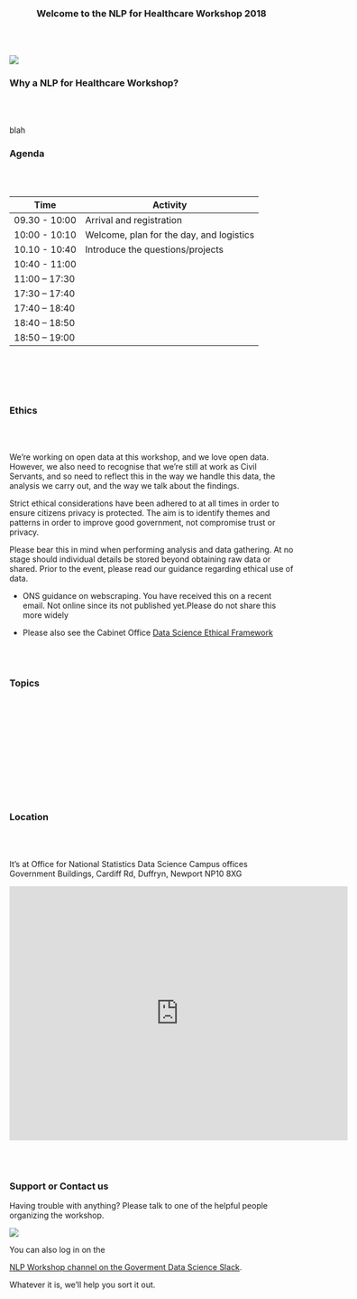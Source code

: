 <h3>
<p align="center"> Welcome to the NLP for Healthcare Workshop 2018 </p>
</h3>

<p align="center"> 
</p>

<br><br>



![](https://datasciencecampus.ons.gov.uk/wp-content/uploads/sites/10/2017/03/data-science-icons-630x384-2-630x384.jpg)



 

### Why a NLP for Healthcare Workshop?
<br><br>

blah




### Agenda
<br><br>

| Time          |      Activity              |
| ------------- | ---------------------------|
| 09.30 - 10:00 | Arrival and registration   |
| 10:00 - 10:10 | Welcome, plan for the day, and logistics  |
| 10.10 - 10:40 | Introduce the questions/projects   |
| 10:40 - 11:00 |   |
| 11:00 – 17:30 | |
| 17:30 – 17:40 |  |
| 17:40 – 18:40 |   |
| 18:40 – 18:50 |   |
| 18:50 – 19:00 |   |

<br>


<br><br>

### Ethics

<br><br>

We’re working on open data at this workshop, and we love open data. However, we also need to recognise that we’re still at work as Civil Servants, and so need to reflect this in the way we handle this data, the analysis we carry out, and the way we talk about the findings. 

Strict ethical considerations have been adhered to at all times in order to ensure citizens privacy is protected. The aim is to identify themes and patterns in order to improve good government, not compromise trust or privacy. 

Please bear this in mind when performing analysis and data gathering. At no stage should individual details be stored beyond obtaining raw data or shared. Prior to the event, please read our guidance regarding ethical use of data. 


- ONS guidance on webscraping.  You have received this on a recent email. Not online since its not published yet.Please do not share this more widely

- Please also see the Cabinet Office [Data Science Ethical Framework](https://data.blog.gov.uk/wp-content/uploads/sites/164/2015/12/Data-science-ethics-short-for-blog-1.pdf)


<br><br>
### Topics

<br><br>


<br><br>


<br><br>


<br><br>

### Location
<br><br>

It’s at Office for National Statistics Data Science Campus offices
Government Buildings,
Cardiff Rd, 
Duffryn, 
Newport NP10 8XG


<iframe src="https://www.google.com/maps/embed?pb=!1m18!1m12!1m3!1d2480.0994526143713!2d-3.029754048483698!3d51.56641031410776!2m3!1f0!2f0!3f0!3m2!1i1024!2i768!4f13.1!3m3!1m2!1s0x4871e14c9fe9338b%3A0xe6fa7f7cb3829a6d!2sOffice+for+National+Statistics!5e0!3m2!1sen!2suk!4v1521755793383" width="600" height="450" frameborder="0" style="border:0" allowfullscreen></iframe>
<br>


<br><br>



### Support or Contact us
Having trouble with anything? Please talk to one of the helpful people organizing the workshop.

![](https://s14.postimg.org/7jj4djf3h/slack-icon-10645.png)

You can also log in on the 

[NLP Workshop channel on the Goverment Data Science Slack](https://govdatascience.slack.com/messages/G9U8FQ11A/).    

Whatever it is, we’ll help you sort it out.
